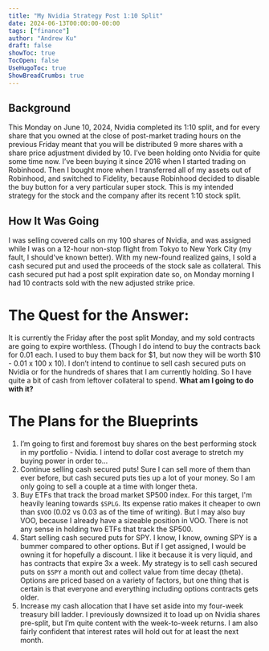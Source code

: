 ```yaml
---
title: "My Nvidia Strategy Post 1:10 Split"
date: 2024-06-13T00:00:00-00:00
tags: ["finance"]
author: "Andrew Ku"
draft: false
showToc: true
TocOpen: false
UseHugoToc: true
ShowBreadCrumbs: true
---
```


## Background
This Monday on June 10, 2024, Nvidia completed its 1:10 split, and for every share that you owned at the close of post-market trading hours on the previous Friday meant that you will be distributed 9 more shares with a share price adjustment divided by 10. I’ve been holding onto Nvidia for quite some time now. I’ve been buying it since 2016 when I started trading on Robinhood. Then I bought more when I transferred all of my assets out of Robinhood, and switched to Fidelity, because Robinhood decided to disable the buy button for a very particular super stock. This is my intended strategy for the stock and the company after its recent 1:10 stock split.

## How It Was Going
I was selling covered calls on my 100 shares of Nvidia, and was assigned while I was on a 12-hour non-stop flight from Tokyo to New York City (my fault, I should've known better). With my new-found realized gains, I sold a cash secured put and used the proceeds of the stock sale as collateral. This cash secured put had a post split expiration date so, on Monday morning I had 10 contracts sold with the new adjusted strike price. 

# The Quest for the Answer:
It is currently the Friday after the post split Monday, and my sold contracts are going to expire worthless. (Though I do intend to buy the contracts back for 0.01 each. I used to buy them back for $1, but now they will be worth $10 - 0.01 x 100 x 10). I don’t intend to continue to sell cash secured puts on Nvidia or for the hundreds of shares that I am currently holding. So I have quite a bit of cash from leftover collateral to spend. **What am I going to do with it?**

# The Plans for the Blueprints
1. I’m going to first and foremost buy shares on the best performing stock in my portfolio - Nvidia. I intend to dollar cost average to stretch my buying power in order to...
2. Continue selling cash secured puts! Sure I can sell more of them than ever before, but cash secured puts ties up a lot of your money. So I am only going to sell a couple at a time with longer theta.
3. Buy ETFs that track the broad market SP500 index. For this target, I'm heavily leaning towards `$SPLG`. Its expense ratio makes it cheaper to own than `$VOO` (0.02 vs 0.03 as of the time of writing). But I may also buy VOO, because I already have a sizeable position in VOO. There is not any sense in holding two ETFs that track the SP500.
4. Start selling cash secured puts for SPY. I know, I know, owning SPY is a bummer compared to other options. But if I get assigned, I would be owning it for hopefully a discount. I like it because it is very liquid, and has contracts that expire 3x a week. My strategy is to sell cash secured puts on `$SPY` a month out and collect value from time decay (theta). Options are priced based on a variety of factors, but one thing that is certain is that everyone and everything including options contracts gets older. 
5. Increase my cash allocation that I have set aside into my four-week treasury bill ladder. I previously downsized it to load up on Nvidia shares pre-split, but I’m quite content with the week-to-week returns. I am also fairly confident that interest rates will hold out for at least the next month. 
